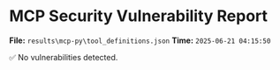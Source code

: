 # MCP Security Vulnerability Report
**File:** `results\mcp-py\tool_definitions.json`
**Time:** `2025-06-21 04:15:50`

✅ No vulnerabilities detected.
